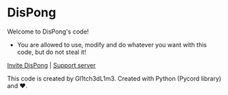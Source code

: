 # DisPong
Welcome to DisPong's code!

* You are allowed to use, modify and do whatever you want with this code, but do not steal it!


[Invite DisPong](https://discord.com/api/oauth2/authorize?client_id=997169525927714997&permissions=67584&scope=bot%20applications.commands) | [Support server](https://discord.gg/dduRC6cdy3)

This code is created by Gl1tch3dL1m3. Created with Python (Pycord library) and ❤️.
